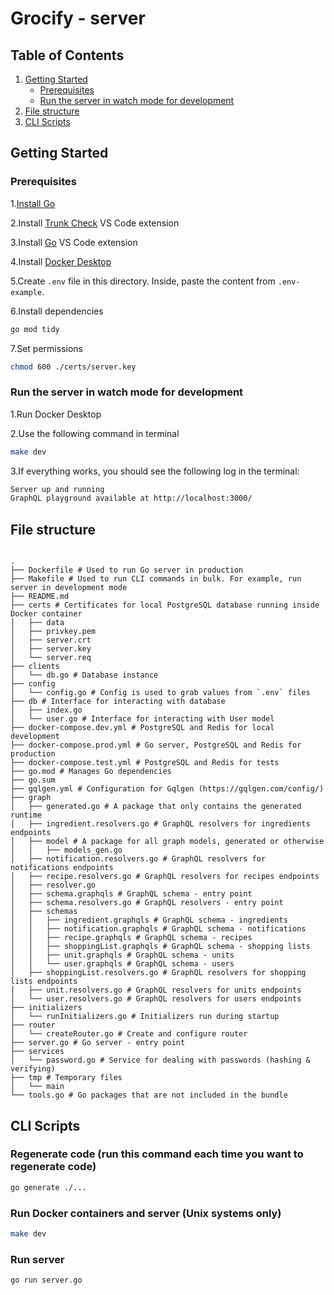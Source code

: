 # Grocify - server

## Table of Contents

1. [Getting Started](#getting-started)
   - [Prerequisites](#prerequisites)
   - [Run the server in watch mode for development](#run-the-server-in-watch-mode-for-development)
2. [File structure](#file-structure)
3. [CLI Scripts](#cli-scripts)

## Getting Started

### **Prerequisites**

1.[Install Go](https://go.dev/doc/install)

2.Install [Trunk Check](https://marketplace.visualstudio.com/items?itemName=Trunk.io) VS Code extension

3.Install [Go](https://marketplace.visualstudio.com/items?itemName=golang.Go&ssr=false) VS Code extension

4.Install [Docker Desktop](https://www.docker.com/products/docker-desktop/)

5.Create `.env` file in this directory. Inside, paste the content from `.env-example`.

6.Install dependencies

```bash
go mod tidy
```

7.Set permissions

```bash
chmod 600 ./certs/server.key
```

### **Run the server in watch mode for development**

1.Run Docker Desktop

2.Use the following command in terminal

```bash
make dev
```

3.If everything works, you should see the following log in the terminal:

```bash
Server up and running
GraphQL playground available at http://localhost:3000/
```

## File structure

```

.
├── Dockerfile # Used to run Go server in production
├── Makefile # Used to run CLI commands in bulk. For example, run server in development mode
├── README.md
├── certs # Certificates for local PostgreSQL database running inside Docker container
│   ├── data
│   ├── privkey.pem
│   ├── server.crt
│   ├── server.key
│   └── server.req
├── clients
│   └── db.go # Database instance
├── config
│   └── config.go # Config is used to grab values from `.env` files
├── db # Interface for interacting with database
│   ├── index.go
│   └── user.go # Interface for interacting with User model
├── docker-compose.dev.yml # PostgreSQL and Redis for local development
├── docker-compose.prod.yml # Go server, PostgreSQL and Redis for production
├── docker-compose.test.yml # PostgreSQL and Redis for tests
├── go.mod # Manages Go dependencies
├── go.sum
├── gqlgen.yml # Configuration for Gqlgen (https://gqlgen.com/config/)
├── graph
│   ├── generated.go # A package that only contains the generated runtime
│   ├── ingredient.resolvers.go # GraphQL resolvers for ingredients endpoints
│   ├── model # A package for all graph models, generated or otherwise
│   │   ├── models_gen.go
│   ├── notification.resolvers.go # GraphQL resolvers for notifications endpoints
│   ├── recipe.resolvers.go # GraphQL resolvers for recipes endpoints
│   ├── resolver.go
│   ├── schema.graphqls # GraphQL schema - entry point
│   ├── schema.resolvers.go # GraphQL resolvers - entry point
│   ├── schemas
│   │   ├── ingredient.graphqls # GraphQL schema - ingredients
│   │   ├── notification.graphqls # GraphQL schema - notifications
│   │   ├── recipe.graphqls # GraphQL schema - recipes
│   │   ├── shoppingList.graphqls # GraphQL schema - shopping lists
│   │   ├── unit.graphqls # GraphQL schema - units
│   │   └── user.graphqls # GraphQL schema - users
│   ├── shoppingList.resolvers.go # GraphQL resolvers for shopping lists endpoints
│   ├── unit.resolvers.go # GraphQL resolvers for units endpoints
│   └── user.resolvers.go # GraphQL resolvers for users endpoints
├── initializers
│   └── runInitializers.go # Initializers run during startup
├── router
│   └── createRouter.go # Create and configure router
├── server.go # Go server - entry point
├── services
│   └── password.go # Service for dealing with passwords (hashing & verifying)
├── tmp # Temporary files
│   └── main
└── tools.go # Go packages that are not included in the bundle
```

## CLI Scripts

### **Regenerate code (run this command each time you want to regenerate code)**

```bash
go generate ./...
```

### **Run Docker containers and server (Unix systems only)**

```bash
make dev
```

### **Run server**

```bash
go run server.go
```
